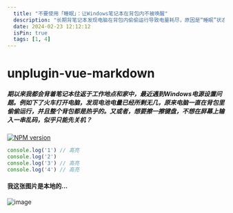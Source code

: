 ```yaml
---
  title: "不要使用「睡眠」：让Windows笔记本在背包内不被唤醒"
  description: "长期背笔记本发现电脑在背包内偷偷运行导致电量耗尽，原因是“睡眠”状态易被多种操作唤醒。建议用“休眠”代替“睡眠”，并进行相关电源设置，包括在电源选项中设置按电源按钮和关闭盖子均无任何操作，取消勾选“启用快速启动”，改为勾选“休眠”，并将在此时间后睡眠均改为0，在此时间后休眠均改为10分钟等。"
  date: 2024-02-23 12:12:12
  isPin: true
  tags: [1, 4]
---
```


# unplugin-vue-markdown

##### 期以来我都会背着笔记本往返于工作地点和家中，最近遇到Windows电源设置问题。例如下了火车打开电脑，发现电池电量已经所剩无几，原来电脑一直在背包里偷偷运行，并且整个背包都是热乎的。又或者，想要擦一擦键盘，不想在屏幕上输入一串乱码，似乎只能先关机？

[![NPM version](https://img.shields.io/npm/v/unplugin-vue-markdown?color=a1b858)](https://www.npmjs.com/package/unplugin-vue-markdown)

```js
console.log('1') // 高亮
console.log('2')
console.log('3') // 高亮
console.log('4') // 高亮
```

#### 我这张图片是本地的...

![image](/images/logo/logo_wk_x.png)
